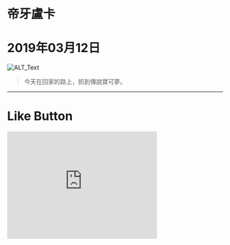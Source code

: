 # 帝牙盧卡
# 2019年03月12日

![ALT_Text](https://lazyteatime.github.io/2019/2019-03-12/Dearuga.jpg)

>今天在回家的路上，抓到傳說寶可夢。

* * *

# Like Button

  <iframe class="lc-margin-top-64 lc-margin-bottom-32 lc-mobile" height="250px" width="350px" data-v-b66e9a5a="" frameborder="0" src="https://button.like.co/in/embed/lazy_tea_time/button?referrer=https://lazyteatime.github.io/2019/2019-03-12/2019-03-12&amp;type=wp"> </iframe>
